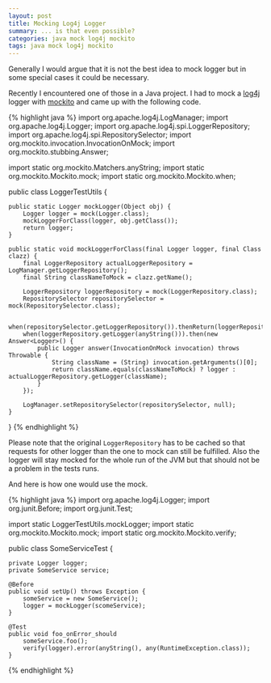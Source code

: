 ```yaml
---
layout: post
title: Mocking Log4j Logger
summary: ... is that even possible?
categories: java mock log4j mockito
tags: java mock log4j mockito
---
```


Generally I would argue that it is not the best idea to mock logger but in some special cases it could be necessary.

Recently I encountered one of those in a Java project. I had to mock a [log4j][1] logger with [mockito][2] and came up with the following code.

{% highlight java %}
import org.apache.log4j.LogManager;
import org.apache.log4j.Logger;
import org.apache.log4j.spi.LoggerRepository;
import org.apache.log4j.spi.RepositorySelector;
import org.mockito.invocation.InvocationOnMock;
import org.mockito.stubbing.Answer;

import static org.mockito.Matchers.anyString;
import static org.mockito.Mockito.mock;
import static org.mockito.Mockito.when;

public class LoggerTestUtils {

    public static Logger mockLogger(Object obj) {
        Logger logger = mock(Logger.class);
        mockLoggerForClass(logger, obj.getClass());
        return logger;
    }

    public static void mockLoggerForClass(final Logger logger, final Class clazz) {
        final LoggerRepository actualLoggerRepository = LogManager.getLoggerRepository();
        final String classNameToMock = clazz.getName();

        LoggerRepository loggerRepository = mock(LoggerRepository.class);
        RepositorySelector repositorySelector = mock(RepositorySelector.class);

        when(repositorySelector.getLoggerRepository()).thenReturn(loggerRepository);
        when(loggerRepository.getLogger(anyString())).then(new Answer<Logger>() {
            public Logger answer(InvocationOnMock invocation) throws Throwable {
                String className = (String) invocation.getArguments()[0];
                return className.equals(classNameToMock) ? logger : actualLoggerRepository.getLogger(className);
            }
        });

        LogManager.setRepositorySelector(repositorySelector, null);
    }

}
{% endhighlight %}

Please note that the original `LoggerRepository` has to be cached so that requests for other logger than the one to mock can still be fulfilled.
Also the logger will stay mocked for the whole run of the JVM but that should not be a problem in the tests runs.

And here is how one would use the mock.

{% highlight java %}
import org.apache.log4j.Logger;
import org.junit.Before;
import org.junit.Test;

import static LoggerTestUtils.mockLogger;
import static org.mockito.Mockito.mock;
import static org.mockito.Mockito.verify;

public class SomeServiceTest {

    private Logger logger;
    private SomeService service;

    @Before
    public void setUp() throws Exception {
        someService = new SomeService();
        logger = mockLogger(scomeService);
    }

    @Test
    public void foo_onError_should
        someService.foo();
        verify(logger).error(anyString(), any(RuntimeException.class));
    }

{% endhighlight %}

[1]: https://logging.apache.org/log4j/2.x/manual/plugins.html
[2]: https://code.google.com/p/mockito/

